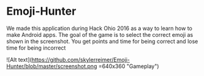 # Emoji-Hunter
We made this application during Hack Ohio 2016 as a way to learn how to make Android apps. 
The goal of the game is to select the correct emoji as shown in the screenshot. 
You get points and time for being correct and lose time for being incorrect

![Alt text](https://github.com/skylerreimer/Emoji-Hunter/blob/master/screenshot.png =640x360 "Gameplay")

